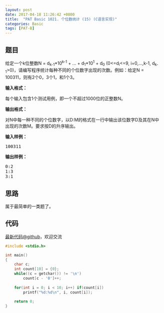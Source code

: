 ```yaml
---
layout: post
date: 2017-04-18 11:26:42 +0800
title:  "PAT Basic 1021. 个位数统计 (15) (C语言实现)"
categories: Basic
tags: [PAT-B]
---
```


## 题目

<div id="problemContent">
<p>给定一个k位整数N = d<sub>k-1</sub>*10<sup>k-1</sup> + ... + d<sub>1</sub>*10<sup>1</sup> + d<sub>0</sub> (0&lt;=d<sub>i</sub>&lt;=9, i=0,...,k-1, d<sub>k-1</sub>&gt;0)，请编写程序统计每种不同的个位数字出现的次数。例如：给定N = 100311，则有2个0，3个1，和1个3。</p>
<p><b>
输入格式：
</b></p>
<p>每个输入包含1个测试用例，即一个不超过1000位的正整数N。</p>
<p><b>
输出格式：
</b></p>
<p>对N中每一种不同的个位数字，以D:M的格式在一行中输出该位数字D及其在N中出现的次数M。要求按D的升序输出。</p>
<b>输入样例：</b><pre>
100311
</pre>
<b>输出样例：</b><pre>
0:2
1:3
3:1
</pre>
</div>

## 思路

属于最简单的一类题了。

## 代码

[最新代码@github](https://github.com/OliverLew/PAT/blob/master/PATBasic/1021.c)，欢迎交流
```c
#include <stdio.h>

int main()
{
    char c;
    int count[10] = {0};
    while((c = getchar()) != '\n')
        count[c - '0']++;
    
    for(int i = 0; i < 10; i++) if(count[i])
        printf("%d:%d\n", i, count[i]);
    
    return 0;
}

```